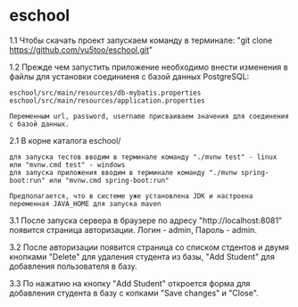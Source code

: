 # eschool 

1.1 Чтобы скачать проект запускаем команду в терминале:  "git clone https://github.com/vu5too/eschool.git"

1.2 Прежде чем запустить приложение необходимо внести изменения в файлы для установки соединиеня с базой данных PostgreSQL: 
    
    eschool/src/main/resources/db-mybatis.properties
    eschool/src/main/resources/application.properties
    
    Переменным url, password, username присваиваем значения для соединения с базой данных.
    
2.1 В корне каталога eschool/ 

    для запуска тестов вводим в терминале команду "./mvnw test" - linux или "mvnw.cmd test" - windows
    для запуска приложения вводим в терминале команду "./mvnw spring-boot:run" или "mvnw.cmd spring-boot:run"
    
    Предполагается, что в системе уже установлена JDK и настроена переменная JAVA_HOME для запуска maven
    
3.1 После запуска сервера в браузере по адресу "http://localhost:8081" появится страница авторизации. Логин - admin, Пароль - admin. 

3.2 После авторизации появится страница со списком стдентов и двумя кнопками "Delete" для удаления студента из базы, "Add Student" для добавления пользователя в базу.

3.3 По нажатию на кнопку "Add Student" откроется форма для добавления студента в базу с копками "Save changes" и "Close".
